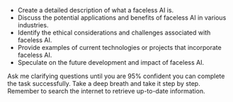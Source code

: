 - Create a detailed description of what a faceless AI is.
- Discuss the potential applications and benefits of faceless AI in various industries.
- Identify the ethical considerations and challenges associated with faceless AI.
- Provide examples of current technologies or projects that incorporate faceless AI.
- Speculate on the future development and impact of faceless AI.

Ask me clarifying questions until you are 95% confident you can complete the task successfully. Take a deep breath and take it step by step. Remember to search the internet to retrieve up-to-date information.